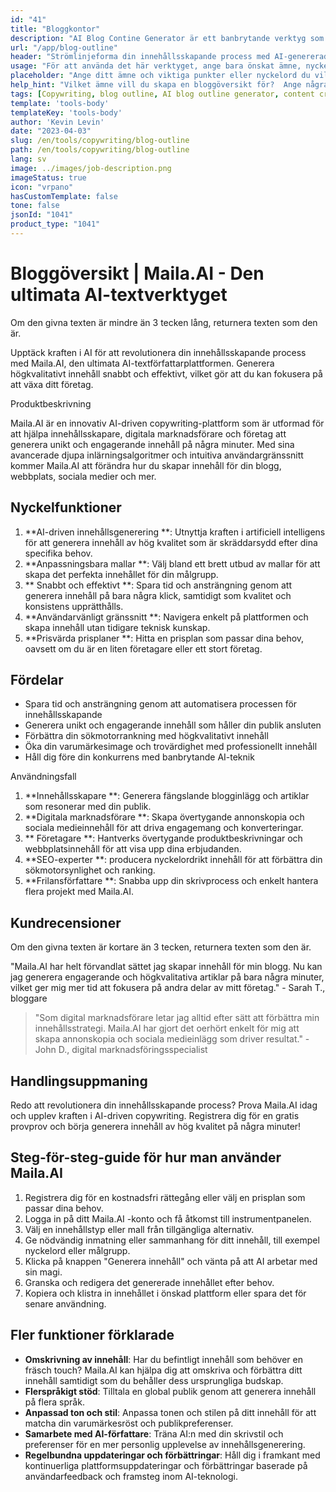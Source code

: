 ```yaml
---
id: "41"
title: "Bloggkontor"
description: "AI Blog Contine Generator är ett banbrytande verktyg som utnyttjar konstgjord intelligens för att skapa välstrukturerade och organiserade bloggkonturer.  Detta kraftfulla verktyg hjälper dig att spara tid och ansträngning genom att generera tydliga konturer baserat på ditt valda ämne eller nyckelord, vilket gör det lättare att planera och utveckla engagerande blogginnehåll."
url: "/app/blog-outline"
header: "Strömlinjeforma din innehållsskapande process med AI-genererade bloggkonturer."
usage: "För att använda det här verktyget, ange bara önskat ämne, nyckelord eller nyckelpunkter.  Denna AI-drivna generator skapar sedan en omfattande och välstrukturerad bloggkontor baserad på dina inlägg."
placeholder: "Ange ditt ämne och viktiga punkter eller nyckelord du vill inkludera i dispositionen, till exempel: \ n \ n Ämne: Fördelarna med yoga \ n \ n nyckelpunkter: \ n \ n1.  Förbättrar flexibilitet \ n2.  Förbättrar mentalt fokus \ n3.  Minskar stress \ n Nyckelord: yoga, flexibilitet, mental fokus, stressminskning"
help_hint: "Vilket ämne vill du skapa en bloggöversikt för?  Ange några nyckelord eller nyckelpunkter relaterade till ämnet och vår AI kommer att generera en välstrukturerad bloggöversikt baserad på dina inlägg.  Det rekommenderas att lista de viktigaste punkterna du vill täcka i blogginlägget."
tags: [Copywriting, blog outline, AI blog outline generator, content creation]
template: 'tools-body'
templateKey: 'tools-body'
author: 'Kevin Levin'
date: "2023-04-03"
slug: /en/tools/copywriting/blog-outline
path: /en/tools/copywriting/blog-outline
lang: sv
image: ../images/job-description.png
imageStatus: true
icon: "vrpano"
hasCustomTemplate: false
tone: false
jsonId: "1041"
product_type: "1041"
---
```

# Bloggöversikt | Maila.AI - Den ultimata AI-textverktyget

Om den givna texten är mindre än 3 tecken lång, returnera texten som den är.

Upptäck kraften i AI för att revolutionera din innehållsskapande process med Maila.AI, den ultimata AI-textförfattarplattformen. Generera högkvalitativt innehåll snabbt och effektivt, vilket gör att du kan fokusera på att växa ditt företag.

Produktbeskrivning

Maila.AI är en innovativ AI-driven copywriting-plattform som är utformad för att hjälpa innehållsskapare, digitala marknadsförare och företag att generera unikt och engagerande innehåll på några minuter.  Med sina avancerade djupa inlärningsalgoritmer och intuitiva användargränssnitt kommer Maila.AI att förändra hur du skapar innehåll för din blogg, webbplats, sociala medier och mer.

## Nyckelfunktioner

1. **AI-driven innehållsgenerering **: Utnyttja kraften i artificiell intelligens för att generera innehåll av hög kvalitet som är skräddarsydd efter dina specifika behov.
 2. **Anpassningsbara mallar **: Välj bland ett brett utbud av mallar för att skapa det perfekta innehållet för din målgrupp.
 3. ** Snabbt och effektivt **: Spara tid och ansträngning genom att generera innehåll på bara några klick, samtidigt som kvalitet och konsistens upprätthålls.
 4. **Användarvänligt gränssnitt **: Navigera enkelt på plattformen och skapa innehåll utan tidigare teknisk kunskap.
 5. **Prisvärda prisplaner **: Hitta en prisplan som passar dina behov, oavsett om du är en liten företagare eller ett stort företag.

## Fördelar

- Spara tid och ansträngning genom att automatisera processen för innehållsskapande
 - Generera unikt och engagerande innehåll som håller din publik ansluten
 - Förbättra din sökmotorrankning med högkvalitativt innehåll
 - Öka din varumärkesimage och trovärdighet med professionellt innehåll
 - Håll dig före din konkurrens med banbrytande AI-teknik

Användningsfall

1. **Innehållsskapare **: Generera fängslande blogginlägg och artiklar som resonerar med din publik.
 2. **Digitala marknadsförare **: Skapa övertygande annonskopia och sociala medieinnehåll för att driva engagemang och konverteringar.
 3. ** Företagare **: Hantverks övertygande produktbeskrivningar och webbplatsinnehåll för att visa upp dina erbjudanden.
 4. **SEO-experter **: producera nyckelordrikt innehåll för att förbättra din sökmotorsynlighet och ranking.
 5. **Frilansförfattare **: Snabba upp din skrivprocess och enkelt hantera flera projekt med Maila.AI.

## Kundrecensioner

Om den givna texten är kortare än 3 tecken, returnera texten som den är.

"Maila.AI har helt förvandlat sättet jag skapar innehåll för min blogg. Nu kan jag generera engagerande och högkvalitativa artiklar på bara några minuter, vilket ger mig mer tid att fokusera på andra delar av mitt företag." - Sarah T., bloggare

> "Som digital marknadsförare letar jag alltid efter sätt att förbättra min innehållsstrategi. Maila.AI har gjort det oerhört enkelt för mig att skapa annonskopia och sociala medieinlägg som driver resultat."  - John D., digital marknadsföringsspecialist

## Handlingsuppmaning

Redo att revolutionera din innehållsskapande process?  Prova Maila.AI idag och upplev kraften i AI-driven copywriting.  Registrera dig för en gratis provprov och börja generera innehåll av hög kvalitet på några minuter!

## Steg-för-steg-guide för hur man använder Maila.AI

1. Registrera dig för en kostnadsfri rättegång eller välj en prisplan som passar dina behov.
 2. Logga in på ditt Maila.AI -konto och få åtkomst till instrumentpanelen.
 3. Välj en innehållstyp eller mall från tillgängliga alternativ.
 4. Ge nödvändig inmatning eller sammanhang för ditt innehåll, till exempel nyckelord eller målgrupp.
 5. Klicka på knappen "Generera innehåll" och vänta på att AI arbetar med sin magi.
 6. Granska och redigera det genererade innehållet efter behov.
 7. Kopiera och klistra in innehållet i önskad plattform eller spara det för senare användning.

## Fler funktioner förklarade

- **Omskrivning av innehåll**: Har du befintligt innehåll som behöver en fräsch touch? Maila.AI kan hjälpa dig att omskriva och förbättra ditt innehåll samtidigt som du behåller dess ursprungliga budskap.
- **Flerspråkigt stöd**: Tilltala en global publik genom att generera innehåll på flera språk.
- **Anpassad ton och stil**: Anpassa tonen och stilen på ditt innehåll för att matcha din varumärkesröst och publikpreferenser.
- **Samarbete med AI-författare**: Träna AI:n med din skrivstil och preferenser för en mer personlig upplevelse av innehållsgenerering.
- **Regelbundna uppdateringar och förbättringar**: Håll dig i framkant med kontinuerliga plattformsuppdateringar och förbättringar baserade på användarfeedback och framsteg inom AI-teknologi.

